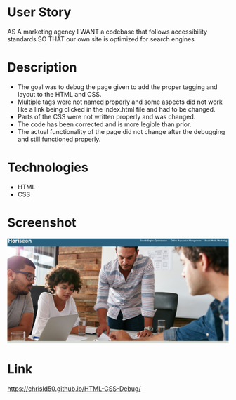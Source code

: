 # <Module-1-Challenge>

# User Story 
AS A marketing agency
I WANT a codebase that follows accessibility standards
SO THAT our own site is optimized for search engines

# Description
* The goal was to debug the page given to add the proper tagging and layout to the HTML and CSS.
* Multiple tags were not named properly and some aspects did not work like a link being clicked in the index.html file and had to be changed.
* Parts of the CSS were not written properly and was changed.
* The code has been corrected and is more legible than prior. 
* The actual functionality of the page did not change after the debugging and still functioned properly. 

# Technologies 
* HTML
* CSS

# Screenshot
 ![Alt Text](/Screenshot/Screenshot%202022-11-06%20014044.png)
 
# Link 
https://chrisld50.github.io/HTML-CSS-Debug/





